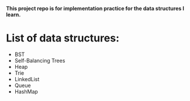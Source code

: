 __This project repo is for implementation practice for the data structures I learn.__

# List of data structures:
* BST
* Self-Balancing Trees
* Heap
* Trie
* LinkedList
* Queue
* HashMap 
